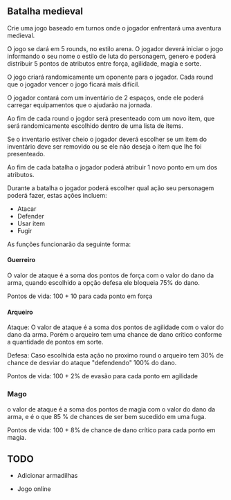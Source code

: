 ## Batalha medieval

Crie uma jogo baseado em turnos onde o jogador enfrentará uma aventura medieval.

O jogo se dará em 5 rounds, no estilo arena. O jogador deverá iniciar o jogo informando o seu nome o estilo de luta do personagem, genero e poderá distribuir 5 pontos de atributos entre força, agilidade, magia e sorte.

O jogo criará randomicamente um oponente para o jogador. Cada round que o jogador vencer o jogo ficará mais difícil.

O jogador contará com um inventário de 2 espaços, onde ele poderá carregar equipamentos que o ajudarão na jornada.

Ao fim de cada round o jogdor será presenteado com um novo item, que será randomicamente escolhido dentro de uma lista de items.

Se o inventario estiver cheio o jogador deverá escolher se um item do inventário deve ser removido ou se ele não deseja o item que lhe foi presenteado.

Ao fim de cada batalha o jogador poderá atribuir 1 novo ponto em um dos atributos.

Durante a batalha o jogador poderá escolher qual ação seu personagem poderá fazer, estas ações incluem:

- Atacar
- Defender
- Usar item
- Fugir

As funções funcionarão da seguinte forma:

#### Guerreiro

O valor de ataque é a soma dos pontos de força com o valor do dano da arma, quando escolhido a opção defesa ele bloqueia 75% do dano.

Pontos de vida: 100 + 10 para cada ponto em força

#### Arqueiro

Ataque: O valor de ataque é a soma dos pontos de agilidade com o valor do dano da arma. Porém o arqueiro tem uma chance de dano crítico conforme a quantidade de pontos em sorte.

Defesa: Caso escolhida esta ação no proximo round o arqueiro tem 30% de chance de desviar do ataque "defendendo" 100% do dano.

Pontos de vida: 100 + 2% de evasão para cada ponto em agilidade

### Mago

o valor de ataque é a soma dos pontos de magia com o valor do dano da arma, e é o que 85 % de chances de ser bem sucedido em uma fuga.

Pontos de vida: 100 + 8% de chance de dano crítico para cada ponto em magia.



## TODO 

- Adicionar armadilhas

- Jogo online


